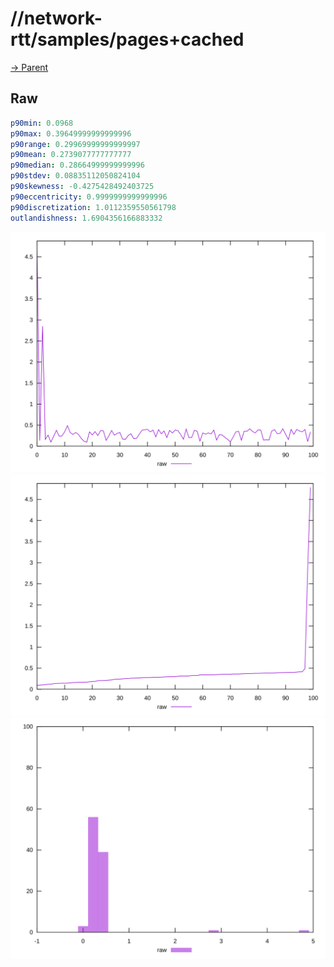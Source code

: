 
# //network-rtt/samples/pages+cached

[→ Parent](../..)


## Raw


```yaml
p90min: 0.0968
p90max: 0.39649999999999996
p90range: 0.29969999999999997
p90mean: 0.2739077777777777
p90median: 0.28664999999999996
p90stdev: 0.08835112050824104
p90skewness: -0.4275428492403725
p90eccentricity: 0.9999999999999996
p90discretization: 1.0112359550561798
outlandishness: 1.6904356166883332

```

![PLOT: raw-values](./raw/values.svg)![PLOT: raw-sorted](./raw/sorted.svg)![PLOT: raw-histogram](./raw/histogram.svg)